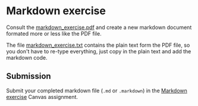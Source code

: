 # Markdown exercise

Consult the [markdown_exercise.pdf](https://github.com/jawalsh/z652-Digital-Libraries/raw/main/resources/final_project_proposal_form.pdf) and create a new markdown document formated more or less like the PDF file. 

The file [markdown_exercise.txt](https://github.com/jawalsh/z652-Digital-Libraries/blob/main/resources/markdown_exercise.txt) contains the plain text form the PDF file, so you don't have to re-type everything, just copy in the plain text and add the markdown code.

## Submission
Submit your completed markdown file (`.md` or `.markdown`) in the [Markdown exercise](https://iu.instructure.com/courses/2084986/assignments/14067971) Canvas assignment.
